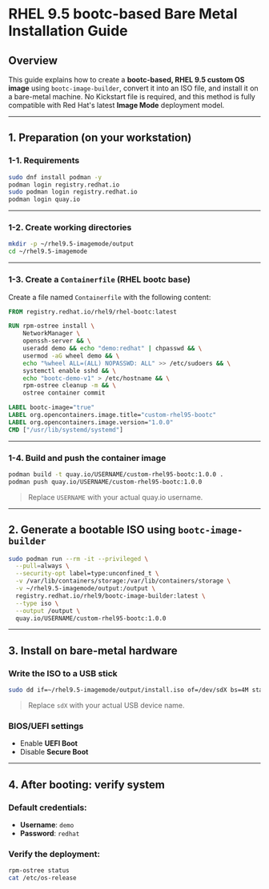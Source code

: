 # RHEL 9.5 bootc-based Bare Metal Installation Guide

## Overview

This guide explains how to create a **bootc-based, RHEL 9.5 custom OS image** using `bootc-image-builder`, convert it into an ISO file, and install it on a bare-metal machine. No Kickstart file is required, and this method is fully compatible with Red Hat's latest **Image Mode** deployment model.

---

## 1. Preparation (on your workstation)

### 1-1. Requirements

```bash
sudo dnf install podman -y
podman login registry.redhat.io
sudo podman login registry.redhat.io
podman login quay.io
```

---

### 1-2. Create working directories

```bash
mkdir -p ~/rhel9.5-imagemode/output
cd ~/rhel9.5-imagemode
```

---

### 1-3. Create a `Containerfile` (RHEL bootc base)

Create a file named `Containerfile` with the following content:

```Dockerfile
FROM registry.redhat.io/rhel9/rhel-bootc:latest

RUN rpm-ostree install \
    NetworkManager \
    openssh-server && \
    useradd demo && echo "demo:redhat" | chpasswd && \
    usermod -aG wheel demo && \
    echo "%wheel ALL=(ALL) NOPASSWD: ALL" >> /etc/sudoers && \
    systemctl enable sshd && \
    echo "bootc-demo-v1" > /etc/hostname && \
    rpm-ostree cleanup -m && \
    ostree container commit

LABEL bootc-image="true"
LABEL org.opencontainers.image.title="custom-rhel95-bootc"
LABEL org.opencontainers.image.version="1.0.0"
CMD ["/usr/lib/systemd/systemd"]
```

---

### 1-4. Build and push the container image

```bash
podman build -t quay.io/USERNAME/custom-rhel95-bootc:1.0.0 .
podman push quay.io/USERNAME/custom-rhel95-bootc:1.0.0
```

> Replace `USERNAME` with your actual quay.io username.

---

## 2. Generate a bootable ISO using `bootc-image-builder`

```bash
sudo podman run --rm -it --privileged \
  --pull=always \
  --security-opt label=type:unconfined_t \
  -v /var/lib/containers/storage:/var/lib/containers/storage \
  -v ~/rhel9.5-imagemode/output:/output \
  registry.redhat.io/rhel9/bootc-image-builder:latest \
  --type iso \
  --output /output \
  quay.io/USERNAME/custom-rhel95-bootc:1.0.0
```

---

## 3. Install on bare-metal hardware

### Write the ISO to a USB stick

```bash
sudo dd if=~/rhel9.5-imagemode/output/install.iso of=/dev/sdX bs=4M status=progress
```

> Replace `sdX` with your actual USB device name.

### BIOS/UEFI settings

- Enable **UEFI Boot**
- Disable **Secure Boot**

---

## 4. After booting: verify system

### Default credentials:

- **Username**: `demo`
- **Password**: `redhat`

### Verify the deployment:

```bash
rpm-ostree status
cat /etc/os-release
```
